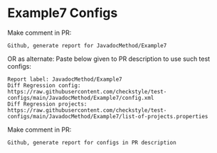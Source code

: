 # Example7 Configs
Make comment in PR:
```
Github, generate report for JavadocMethod/Example7
```
OR as alternate:
Paste below given to PR description to use such test configs:
```
Report label: JavadocMethod/Example7
Diff Regression config: https://raw.githubusercontent.com/checkstyle/test-configs/main/JavadocMethod/Example7/config.xml
Diff Regression projects: https://raw.githubusercontent.com/checkstyle/test-configs/main/JavadocMethod/Example7/list-of-projects.properties
```
Make comment in PR:
```
Github, generate report for configs in PR description
```

